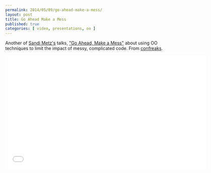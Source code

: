 ```yaml
---
permalink: 2014/05/09/go-ahead-make-a-mess/
layout: post
title: Go Ahead Make a Mess
published: true
categories: [ video, presentations, oo ]
---
```


Another of [Sandi Metz's](http://twitter.com/sandimetz/) talks, 
["Go Ahead, Make a Mess"](http://www.confreaks.com/videos/1253-rockymtnruby2012-go-ahead-make-a-mess) 
about using OO techniques to limit the impact of messy, complicated code.
From [confreaks](http://www.confreaks.com/).

<iframe width="640" height="360" src="//www.youtube.com/embed/f5I1iyso29U?feature=player_embedded" frameborder="0" allowfullscreen></iframe>
